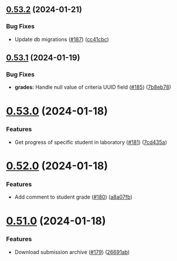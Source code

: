 ## [0.53.2](https://github.com/upb-code-labs/main-api/compare/v0.53.1...v0.53.2) (2024-01-21)


### Bug Fixes

* Update db migrations ([#187](https://github.com/upb-code-labs/main-api/issues/187)) ([cc41cbc](https://github.com/upb-code-labs/main-api/commit/cc41cbcd90a1ae2619793fa97ecb08bad6dbd467))



## [0.53.1](https://github.com/upb-code-labs/main-api/compare/v0.53.0...v0.53.1) (2024-01-19)


### Bug Fixes

* **grades:** Handle null value of criteria UUID field ([#185](https://github.com/upb-code-labs/main-api/issues/185)) ([7b8eb78](https://github.com/upb-code-labs/main-api/commit/7b8eb78afd5eb5845c12d393f693baaddf03c865))



# [0.53.0](https://github.com/upb-code-labs/main-api/compare/v0.52.0...v0.53.0) (2024-01-18)


### Features

* Get progress of specific student in laboratory ([#181](https://github.com/upb-code-labs/main-api/issues/181)) ([7cd435a](https://github.com/upb-code-labs/main-api/commit/7cd435a733b4cf58ca3a7eb74a02a755239664b3))



# [0.52.0](https://github.com/upb-code-labs/main-api/compare/v0.51.0...v0.52.0) (2024-01-18)


### Features

* Add comment to student grade ([#180](https://github.com/upb-code-labs/main-api/issues/180)) ([a8a07fb](https://github.com/upb-code-labs/main-api/commit/a8a07fb081417dfe9fcbf85d4559f19eade1f44d))



# [0.51.0](https://github.com/upb-code-labs/main-api/compare/v0.50.0...v0.51.0) (2024-01-18)


### Features

* Download submission archive ([#179](https://github.com/upb-code-labs/main-api/issues/179)) ([26691ab](https://github.com/upb-code-labs/main-api/commit/26691ab8b7d3970f54b583f851c30f06908c756e))



